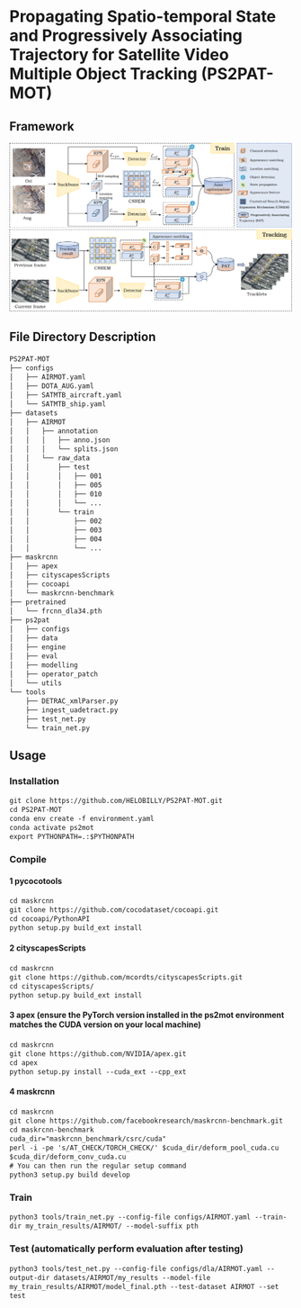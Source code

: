 # Propagating Spatio-temporal State and Progressively Associating Trajectory for Satellite Video Multiple Object Tracking (PS2PAT-MOT)

## Framework
![Framework](./figures/framework.png "Framework")

## File Directory Description
```
PS2PAT-MOT
├── configs
│   ├── AIRMOT.yaml
│   ├── DOTA_AUG.yaml
│   ├── SATMTB_aircraft.yaml
│   └── SATMTB_ship.yaml
├── datasets
│   ├── AIRMOT
│   │   ├── annotation
│   │   │   ├── anno.json
│   │   │   └── splits.json
│   │   └── raw_data
│   │       ├── test
│   │       │   ├── 001
│   │       │   ├── 005
│   │       │   ├── 010
│   │       │   └── ...
│   │       └── train
│   │           ├── 002
│   │           ├── 003
│   │           ├── 004
│   │           └── ...
├── maskrcnn
│   ├── apex
│   ├── cityscapesScripts
│   ├── cocoapi
│   └── maskrcnn-benchmark
├── pretrained
│   └── frcnn_dla34.pth
├── ps2pat
│   ├── configs
│   ├── data
│   ├── engine
│   ├── eval
│   ├── modelling
│   ├── operator_patch
│   └── utils
└── tools
    ├── DETRAC_xmlParser.py
    ├── ingest_uadetract.py
    ├── test_net.py
    └── train_net.py
```

## Usage

### Installation
```
git clone https://github.com/HELOBILLY/PS2PAT-MOT.git
cd PS2PAT-MOT
conda env create -f environment.yaml
conda activate ps2mot
export PYTHONPATH=.:$PYTHONPATH
```

### Compile 

#### 1 pycocotools
```
cd maskrcnn
git clone https://github.com/cocodataset/cocoapi.git
cd cocoapi/PythonAPI
python setup.py build_ext install
```

#### 2 cityscapesScripts
```
cd maskrcnn
git clone https://github.com/mcordts/cityscapesScripts.git
cd cityscapesScripts/
python setup.py build_ext install
```

#### 3 apex (ensure the PyTorch version installed in the ps2mot environment matches the CUDA version on your local machine)
```
cd maskrcnn
git clone https://github.com/NVIDIA/apex.git
cd apex
python setup.py install --cuda_ext --cpp_ext
```

#### 4 maskrcnn
```
cd maskrcnn
git clone https://github.com/facebookresearch/maskrcnn-benchmark.git
cd maskrcnn-benchmark
cuda_dir="maskrcnn_benchmark/csrc/cuda"
perl -i -pe 's/AT_CHECK/TORCH_CHECK/' $cuda_dir/deform_pool_cuda.cu $cuda_dir/deform_conv_cuda.cu
# You can then run the regular setup command
python3 setup.py build develop
```

### Train
```
python3 tools/train_net.py --config-file configs/AIRMOT.yaml --train-dir my_train_results/AIRMOT/ --model-suffix pth
```

### Test (automatically perform evaluation after testing)
```
python3 tools/test_net.py --config-file configs/dla/AIRMOT.yaml --output-dir datasets/AIRMOT/my_results --model-file my_train_results/AIRMOT/model_final.pth --test-dataset AIRMOT --set test
```
